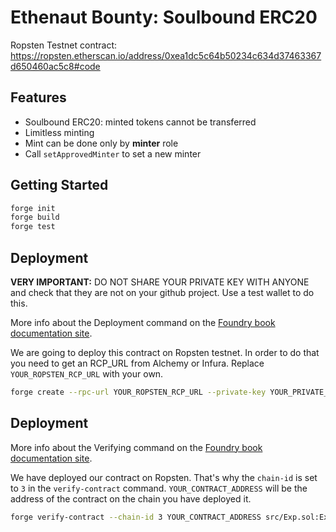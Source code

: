 # Ethenaut Bounty: Soulbound ERC20

Ropsten Testnet contract: https://ropsten.etherscan.io/address/0xea1dc5c64b50234c634d37463367d650460ac5c8#code

## Features

- Soulbound ERC20: minted tokens cannot be transferred
- Limitless minting
- Mint can be done only by **minter** role
- Call `setApprovedMinter` to set a new minter

## Getting Started

```sh
forge init
forge build
forge test
```

## Deployment

**VERY IMPORTANT:** DO NOT SHARE YOUR PRIVATE KEY WITH ANYONE and check that they are not on your github project. Use a test wallet to do this.

More info about the Deployment command on the [Foundry book documentation site](https://book.getfoundry.sh/forge/deploying.html?highlight=deploy#deploying).

We are going to deploy this contract on Ropsten testnet. In order to do that you need to get an RCP_URL from Alchemy or Infura. Replace `YOUR_ROPSTEN_RCP_URL` with your own.

```sh
forge create --rpc-url YOUR_ROPSTEN_RCP_URL --private-key YOUR_PRIVATE_KEY src/Exp.sol:Exp
```

## Deployment

More info about the Verifying command on the [Foundry book documentation site](https://book.getfoundry.sh/forge/deploying.html?highlight=deploy#verifying).

We have deployed our contract on Ropsten. That's why the `chain-id` is set to `3` in the `verify-contract` command.
`YOUR_CONTRACT_ADDRESS` will be the address of the contract on the chain you have deployed it.

```sh
forge verify-contract --chain-id 3 YOUR_CONTRACT_ADDRESS src/Exp.sol:Exp YOUR_ETHERSCAN_API_KEY
```
